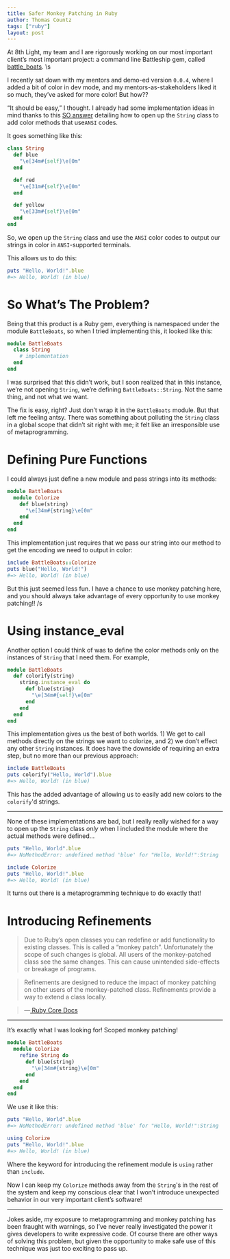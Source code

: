 ```yaml
---
title: Safer Monkey Patching in Ruby
author: Thomas Countz
tags: ["ruby"]
layout: post
---
```


At 8th Light, my team and I are rigorously working on our most important client’s most important project: a command line Battleship gem, called [battle_boats](https://rubygems.org/gems/battle_boats). \s

I recently sat down with my mentors and demo-ed version `0.0.4`, where I added a bit of color in dev mode, and my mentors-as-stakeholders liked it so much, they’ve asked for more color! But how??

“It should be easy,” I thought. I already had some implementation ideas in mind thanks to this [SO answer](https://stackoverflow.com/a/11482430) detailing how to open up the `String` class to add color methods that use`ANSI` codes.

It goes something like this:

```ruby
class String
  def blue
    "\e[34m#{self}\e[0m"
  end

  def red
    "\e[31m#{self}\e[0m"
  end

  def yellow
    "\e[33m#{self}\e[0m"
  end
end
```

So, we open up the `String` class and use the `ANSI` color codes to output our strings in color in `ANSI`-supported terminals.

This allows us to do this:

```ruby
puts "Hello, World!".blue
#=> Hello, World! (in blue)
```

# So What’s The Problem?

Being that this product is a Ruby gem, everything is namespaced under the module `BattleBoats`, so when I tried implementing this, it looked like this:

```ruby
module BattleBoats
  class String
    # implementation
  end
end
```

I was surprised that this didn’t work, but I soon realized that in this instance, we’re not opening `String`, we’re defining `BattleBoats::String`. Not the same thing, and not what we want.

The fix is easy, right? Just don’t wrap it in the `BattleBoats` module. But that left me feeling antsy. There was something about polluting the `String` class in a global scope that didn’t sit right with me; it felt like an irresponsible use of metaprogramming.

# Defining Pure Functions

I could always just define a new module and pass strings into its methods:

```ruby
module BattleBoats
  module Colorize
    def blue(string)
      "\e[34m#{string}\e[0m"
    end
  end
end
```

This implementation just requires that we pass our string into our method to get the encoding we need to output in color:

```ruby
include BattleBoats::Colorize
puts blue("Hello, World!")
#=> Hello, World! (in blue)
```

But this just seemed less fun. I have a chance to use monkey patching here, and you should always take advantage of every opportunity to use monkey patching!! /s

# Using instance_eval

Another option I could think of was to define the color methods only on the instances of `String` that I need them. For example,

```ruby
module BattleBoats
  def colorify(string)
    string.instance_eval do
      def blue(string)
        "\e[34m#{self}\e[0m"
      end
    end
  end
end
```

This implementation gives us the best of both worlds. 1) We get to call methods directly on the strings we want to colorize, and 2) we don’t effect any other `String` instances. It does have the downside of requiring an extra step, but no more than our previous approach:

```ruby
include BattleBoats
puts colorify("Hello, World").blue
#=> Hello, World! (in blue)
```

This has the added advantage of allowing us to easily add new colors to the `colorify`'d strings.

---

None of these implementations are bad, but I really really wished for a way to open up the `String` class _only_ when I included the module where the actual methods were defined…

```ruby
puts "Hello, World".blue
#=> NoMethodError: undefined method 'blue' for "Hello, World!":String

include Colorize
puts "Hello, World!".blue
#=> Hello, World! (in blue)
```

It turns out there is a metaprogramming technique to do exactly that!

# Introducing Refinements

> Due to Ruby’s open classes you can redefine or add functionality to existing classes. This is called a “monkey patch”. Unfortunately the scope of such changes is global. All users of the monkey-patched class see the same changes. This can cause unintended side-effects or breakage of programs.

> Refinements are designed to reduce the impact of monkey patching on other users of the monkey-patched class. Refinements provide a way to extend a class locally.

> —[ Ruby Core Docs](https://ruby-doc.org/core-2.1.1/doc/syntax/refinements_rdoc.html)

---

It’s exactly what I was looking for! Scoped monkey patching!

```ruby
module BattleBoats
  module Colorize
    refine String do
      def blue(string)
        "\e[34m#{string}\e[0m"
      end
    end
  end
end
```

We use it like this:

```ruby
puts "Hello, World".blue
#=> NoMethodError: undefined method 'blue' for "Hello, World!":String

using Colorize
puts "Hello, World!".blue
#=> Hello, World! (in blue)
```

Where the keyword for introducing the refinement module is `using` rather than `include`.

Now I can keep my `Colorize` methods away from the `String`'s in the rest of the system and keep my conscious clear that I won’t introduce unexpected behavior in our very important client’s software!

---

Jokes aside, my exposure to metaprogramming and monkey patching has been fraught with warnings, so I’ve never really investigated the power it gives developers to write expressive code. Of course there are other ways of solving this problem, but given the opportunity to make safe use of this technique was just too exciting to pass up.

